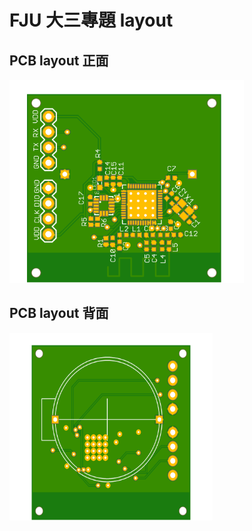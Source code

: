 # FJU 大三專題 layout

## PCB layout 正面
<p align="left">
    <img src="https://github.com/405250553/PCB-layout/blob/master/fju%20project/%E6%88%90%E5%93%81%E7%9B%B8%E9%97%9C%E6%AA%94%E6%A1%88/%E6%88%90%E5%93%81%E6%AD%A3%E9%9D%A2.png" alt="Sample"  width="375" height="325">
    <p align="left">
    </p>
</p>

## PCB layout 背面
<p align="left">
    <img src="https://github.com/405250553/PCB-layout/blob/master/fju%20project/%E6%88%90%E5%93%81%E7%9B%B8%E9%97%9C%E6%AA%94%E6%A1%88/%E6%88%90%E5%93%81%E8%83%8C%E9%9D%A2.png" alt="Sample"  width="325" height="300">
    <p align="left">
    </p>
</p>


